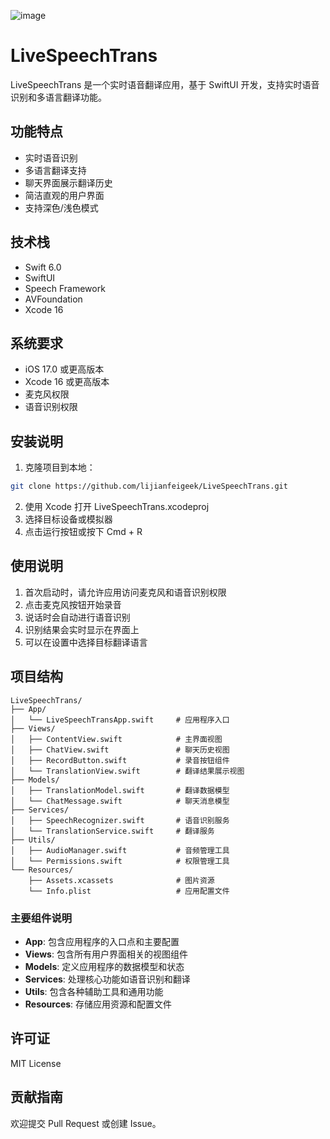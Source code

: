 ![image](https://github.com/user-attachments/assets/5684053c-2a14-4848-95d2-98aab379cd1f)

# LiveSpeechTrans

   LiveSpeechTrans 是一个实时语音翻译应用，基于 SwiftUI 开发，支持实时语音识别和多语言翻译功能。

   ## 功能特点

   - 实时语音识别
   - 多语言翻译支持
   - 聊天界面展示翻译历史
   - 简洁直观的用户界面
   - 支持深色/浅色模式

   ## 技术栈

   - Swift 6.0
   - SwiftUI
   - Speech Framework
   - AVFoundation
   - Xcode 16

   ## 系统要求

   - iOS 17.0 或更高版本
   - Xcode 16 或更高版本
   - 麦克风权限
   - 语音识别权限

   ## 安装说明

   1. 克隆项目到本地：
   ```bash
   git clone https://github.com/lijianfeigeek/LiveSpeechTrans.git
   ```

   2. 使用 Xcode 打开 LiveSpeechTrans.xcodeproj
   3. 选择目标设备或模拟器
   4. 点击运行按钮或按下 Cmd + R

   ## 使用说明

   1. 首次启动时，请允许应用访问麦克风和语音识别权限
   2. 点击麦克风按钮开始录音
   3. 说话时会自动进行语音识别
   4. 识别结果会实时显示在界面上
   5. 可以在设置中选择目标翻译语言

   ## 项目结构

   ```
   LiveSpeechTrans/
   ├── App/
   │   └── LiveSpeechTransApp.swift     # 应用程序入口
   ├── Views/
   │   ├── ContentView.swift            # 主界面视图
   │   ├── ChatView.swift               # 聊天历史视图
   │   ├── RecordButton.swift           # 录音按钮组件
   │   └── TranslationView.swift        # 翻译结果展示视图
   ├── Models/
   │   ├── TranslationModel.swift       # 翻译数据模型
   │   └── ChatMessage.swift            # 聊天消息模型
   ├── Services/
   │   ├── SpeechRecognizer.swift       # 语音识别服务
   │   └── TranslationService.swift     # 翻译服务
   ├── Utils/
   │   ├── AudioManager.swift           # 音频管理工具
   │   └── Permissions.swift            # 权限管理工具
   └── Resources/
       ├── Assets.xcassets              # 图片资源
       └── Info.plist                   # 应用配置文件
   ```

   ### 主要组件说明

   - **App**: 包含应用程序的入口点和主要配置
   - **Views**: 包含所有用户界面相关的视图组件
   - **Models**: 定义应用程序的数据模型和状态
   - **Services**: 处理核心功能如语音识别和翻译
   - **Utils**: 包含各种辅助工具和通用功能
   - **Resources**: 存储应用资源和配置文件

   ## 许可证

   MIT License

   ## 贡献指南

   欢迎提交 Pull Request 或创建 Issue。
